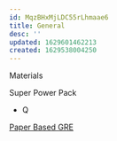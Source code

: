 ```yaml
---
id: MqzBHxMjLDC55rLhmaae6
title: General
desc: ''
updated: 1629601462213
created: 1629538004250
---
```


Materials

Super Power Pack
- Q

[Paper Based GRE](assets/pdf/practice_book_GRE_pb_revised_general_test.pdf)